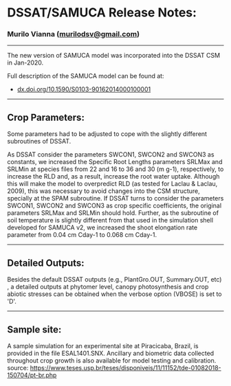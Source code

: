 # DSSAT/SAMUCA Release Notes:

### Murilo Vianna (murilodsv@gmail.com)

---

The new version of SAMUCA model was incorporated into the DSSAT CSM in Jan-2020.

Full description of the SAMUCA model can be found at: 

- [dx.doi.org/10.1590/S0103-90162014000100001](https://doi.org/10.1016/j.compag.2020.105361)

---
## Crop Parameters:

Some parameters had to be adjusted to cope with the slightly different subroutines of DSSAT. 

As DSSAT consider the parameters SWCON1, SWCON2 and SWCON3 as constants, we increased the 
Specific Root Lengths parameters SRLMax and SRLMin at species files from 22 and 16 to 36 and 30 (m g-1), respectively,
to increase the RLD and, as a result, increase the root water uptake. Although this will make the model to overpredict
RLD (as tested for Laclau & Laclau, 2009), this was necessary to avoid changes into the CSM structure, specially at the
SPAM subroutine. If DSSAT turns to consider the parameters SWCON1, SWCON2 and SWCON3 as crop specific coefficients, 
the original parameters SRLMax and SRLMin should hold. Further, as the subroutine of soil temperature is slightly different
from that used in the simulation shell developed for SAMUCA v2, we increased the shoot elongation rate parameter from
0.04 cm Cday-1 to 0.068 cm Cday-1.

---

## Detailed Outputs:

Besides the default DSSAT outputs (e.g., PlantGro.OUT, Summary.OUT, etc) , a detailed outputs at phytomer level, canopy photosynthesis and crop abiotic stresses can be obtained when the verbose option (VBOSE) is set to 'D'.

---

## Sample site:

A sample simulation for an experimental site at Piracicaba, Brazil, is provided in the file ESAL1401.SNX. Ancillary and biometric data collected throughout crop growth is also available for model testing and calibration. 
source: https://www.teses.usp.br/teses/disponiveis/11/11152/tde-01082018-150704/pt-br.php
